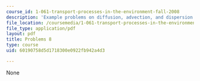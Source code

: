 ```yaml
---
course_id: 1-061-transport-processes-in-the-environment-fall-2008
description: 'Example problems on diffusion, advection, and dispersion '
file_location: /coursemedia/1-061-transport-processes-in-the-environment-fall-2008/60190758d5d1718300e0922fb942a4d3_problems8.pdf
file_type: application/pdf
layout: pdf
title: Problems 8
type: course
uid: 60190758d5d1718300e0922fb942a4d3

---
```

None